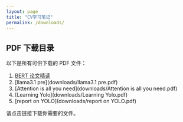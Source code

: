 ```yaml
---
layout: page
title: "CV学习笔记"
permalink: /downloads/
---
```


## PDF 下载目录

以下是所有可供下载的 PDF 文件：

1. [BERT 论文精读](downloads/BERT论文精读.pdf)
2. [llama3.1  pre](downloads/llama3.1  pre.pdf)
3. [Attention is all you need](downloads/Attention is all you need.pdf)
4. [Learning Yolo](downloads/Learning Yolo.pdf)
5. [report on YOLO](downloads/report on YOLO.pdf)

请点击链接下载你需要的文件。
